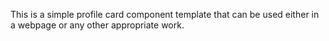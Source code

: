 This is a simple profile card component template that can be used either in a webpage or any other appropriate work.
